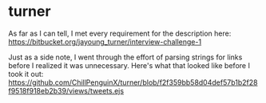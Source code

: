 turner
======

As far as I can tell, I met every requirement for the description here: https://bitbucket.org/jayoung_turner/interview-challenge-1

Just as a side note, I went through the effort of parsing strings for links before I realized it was unnecessary. Here's what that looked like before I took it out:
https://github.com/ChillPenguinX/turner/blob/f2f359bb58d04def57b1b2f28f9518f918eb2b39/views/tweets.ejs
